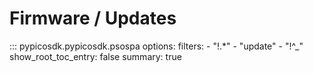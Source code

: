 # Firmware / Updates

::: pypicosdk.pypicosdk.psospa
    options:
        filters:
        - "!.*"
        - "update"
        - "!^_"
        show_root_toc_entry: false
        summary: true